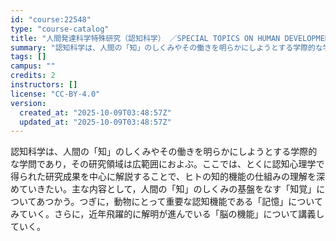 ```yaml
---
id: "course:22548"
type: "course-catalog"
title: "人間発達科学特殊研究（認知科学） ／SPECIAL TOPICS ON HUMAN DEVELOPMENTAL SCIENCE: COGNITIVE SCIENCE"
summary: "認知科学は、人間の「知」のしくみやその働きを明らかにしようとする学際的な学問であり，その研究領域は広範囲におよぶ。ここでは、とくに認知心理学で得られた研究成果を中心に解説することで、ヒトの知的機能の仕組みの理解を深めていきたい。主な内容とし…"
tags: []
campus: ""
credits: 2
instructors: []
license: "CC-BY-4.0"
version:
  created_at: "2025-10-09T03:48:57Z"
  updated_at: "2025-10-09T03:48:57Z"
---
```

認知科学は、人間の「知」のしくみやその働きを明らかにしようとする学際的な学問であり，その研究領域は広範囲におよぶ。ここでは、とくに認知心理学で得られた研究成果を中心に解説することで、ヒトの知的機能の仕組みの理解を深めていきたい。主な内容として，人間の「知」のしくみの基盤をなす「知覚」についてあつかう。つぎに，動物にとって重要な認知機能である「記憶」についてみていく。さらに，近年飛躍的に解明が進んでいる「脳の機能」について講義していく。

